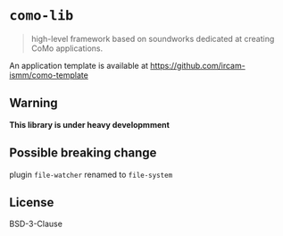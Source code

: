 # `como-lib`

> high-level framework based on soundworks dedicated at creating CoMo applications.

An application template is available at https://github.com/ircam-ismm/como-template

## Warning

__This library is under heavy developmment__


## Possible breaking change

plugin `file-watcher` renamed to `file-system`

## License

BSD-3-Clause


